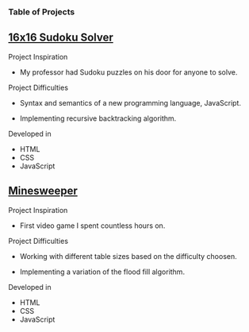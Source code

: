 ### Table of Projects

## [16x16 Sudoku Solver](https://steven-phun.github.io/Steven-Phun/16x16-Sudoku-Solver)

Project Inspiration 

- My professor had Sudoku puzzles on his door for anyone to solve.

Project Difficulties

- Syntax and semantics of a new programming language, JavaScript.

- Implementing recursive backtracking algorithm.

Developed in

- HTML
- CSS
- JavaScript

## [Minesweeper](https://steven-phun.github.io/Steven-Phun/Minesweeper)

Project Inspiration 

- First video game I spent countless hours on.

Project Difficulties

- Working with different table sizes based on the difficulty choosen.

- Implementing a variation of the flood fill algorithm.

Developed in

- HTML
- CSS
- JavaScript
